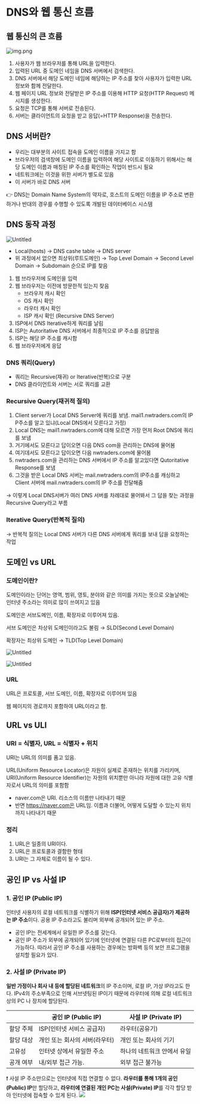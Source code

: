 # DNS와 웹 통신 흐름

## 웹 통신의 큰 흐름

![img.png](https://melodic-droplet-c1f.notion.site/image/https%3A%2F%2Fprod-files-secure.s3.us-west-2.amazonaws.com%2F3c793912-0294-456e-ba59-f7da91aea06d%2F5f177aed-bb23-4647-8f40-c3634c45b01c%2Fimg.png?table=block&id=bc1cefb7-7cb9-4ef5-a920-83d437ca2e03&spaceId=3c793912-0294-456e-ba59-f7da91aea06d&width=770&userId=&cache=v2)

1. 사용자가 웹 브라우저를 통해 URL을 입력한다.
2. 입력된 URL 중 도메인 네임을 DNS 서버에서 검색한다.
3. DNS 서버에서 해당 도메인 네임에 해당하는 IP 주소를 찾아 사용자가 입력한 URL 정보와 함께 전달한다.
4. 웹 페이지 URL 정보와 전달받은 IP 주소를 이용해 HTTP 요청(HTTP Request) 메시지를 생성한다.
5. 요청은 TCP를 통해 서버로 전송된다.
6. 서버는 클라이언트의 요청을 받고 응답(=HTTP Response)을 전송한다.

## DNS 서버란?

- 우리는 대부분의 사이트 접속을 도메인 이름을 가지고 함
- 브라우저의 검색창에 도메인 이름을 입력하여 해당 사이트로 이동하기 위해서는 해당 도메인 이름과 매칭된 IP 주소를 확인하는 작업이 반드시 필요
- 네트워크에는 이것을 위한 서버가 별도로 있음
- 이 서버가 바로 DNS 서버

<aside>
👉 DNS는 Domain Name System의 약자로, 호스트의 도메인 이름을 IP 주소로 변환하거나 반대의 경우를 수행할 수 있도록 개발된 데이터베이스 시스템

</aside>

## DNS 동작 과정

![Untitled](https://melodic-droplet-c1f.notion.site/image/https%3A%2F%2Fprod-files-secure.s3.us-west-2.amazonaws.com%2F3c793912-0294-456e-ba59-f7da91aea06d%2F097828df-de46-4e2c-bacd-b74caa3bf5cc%2FUntitled.png?table=block&id=d67c4bdb-6154-477e-a161-43d8537704d1&spaceId=3c793912-0294-456e-ba59-f7da91aea06d&width=2000&userId=&cache=v2)

- Local(hosts) → DNS cashe table → DNS server
- 위 과정에서 없으면 최상위(루트도메인) → Top Level Domain → Second Level Domain → Subdomain 순으로 IP를 찾음

1. 웹 브라우저에 도메인을 입력
2. 웹 브라우저는 이전에 방문한적 있는지 찾음
    - 브라우저 캐시 확인
    - OS 캐시 확인
    - 라우터 캐시 확인
    - ISP 캐시 확인 (Recursive DNS Server)
3. ISP에서 DNS Iterative하게 쿼리를 날림
4. ISP는 Autoritative DNS 서버에서 최종적으로 IP 주소를 응답받음
5. ISP는 해당 IP 주소를 캐시함
6. 웹 브라우저에게 응답

### DNS 쿼리(Query)

- 쿼리는 Recursive(재귀) or Iterative(반복)으로 구분
- DNS 클라이언트와 서버는 서로 쿼리를 교환

### Recursive Query(재귀적 질의)

1. Client server가 Local DNS Server에 쿼리를 보냄. mail1.nwtraders.com의 IP P주소를 알고 있냐(Local DNS에서 모른다고 가정)
2. Local DNS는  mail1.nwtraders.com에 대해 모르면 가장 먼저 Root DNS에 쿼리를 보냄
3. 거기에서도 모른다고 답이오면 다음 DNS com을 관리하는 DNS에 물어봄
4. 여기데서도 모른다고 답이오면 다음 nwtraders.com에 물어봄
5. nwtraders.com을 관리하는 DNS 서버에서 IP 주소를 알고있다면 Qutoritative Response를 보냄
6. 그것을 받은 Local DNS 서버는 mail.nwtraders.com의 IP주소를 캐싱하고 Client 서버에 mail.nwtraders.com의 IP 주소를 전달해줌

→ 이렇게 Local DNS서버가 여러 DNS 서버를 차례대로 물어봐서 그 답을 찾는 과정을 Recursive Query라고 부름

### Iterative Query(반복적 질의)

→ 반복적 질의는 Local DNS 서버가 다른 DNS 서버에게 쿼리를 보내 답을 요청하는 작업

## 도메인 vs URL

### 도메인이란?

도메인이라는 단어는 영역, 범위, 영토, 분야와 같은 의미를 가지는 뜻으로 오늘날에는 인터넷 주소라는 의미로 많이 쓰여지고 있음

도메인은 서브도메인, 이름, 확장자로 이루어져 있음.

서브 도메인은 차상위 도메인이라고도 불림 → SLD(Second Level Domain)

확장자는 최상위 도메인 → TLD(Top Level Domain)

![Untitled](https://melodic-droplet-c1f.notion.site/image/https%3A%2F%2Fprod-files-secure.s3.us-west-2.amazonaws.com%2F3c793912-0294-456e-ba59-f7da91aea06d%2F01dc6c2c-bf19-4048-8549-4ab0b77560d1%2FUntitled.png?table=block&id=cb8111de-fd7d-4e44-ae4b-4a57dc5f0f6a&spaceId=3c793912-0294-456e-ba59-f7da91aea06d&width=670&userId=&cache=v2)

![Untitled](https://melodic-droplet-c1f.notion.site/image/https%3A%2F%2Fprod-files-secure.s3.us-west-2.amazonaws.com%2F3c793912-0294-456e-ba59-f7da91aea06d%2F72b14edf-2920-4d9d-bb31-3224b0d48fa6%2FUntitled.png?table=block&id=63b86e55-62e6-4892-9ccd-fc4e18d2a37d&spaceId=3c793912-0294-456e-ba59-f7da91aea06d&width=670&userId=&cache=v2)

### URL

URL은 프로토콜, 서브 도메인, 이름, 확장자로 이루어져 있음

웹 페이지의 경로까지 포함하여 URL이라고 함.

## URL vs ULI

### URI = 식별자, URL = 식별자 + 위치

URI는 URL의 의미를 품고 있음.

URL(Uniform Resource Locator)은 자원이 실제로 존재하는 위치를 가리키며, URI(Uniform Resource Identifier)는 자원의 위치뿐만 아니라 자원에 대한 고유 식별자로서 URL의 의미를 포함함

- naver.com은 URI. 리소스의 이름만 나타내기 때문
- 반면 https://naver.com은 URL임. 이름과 더불어, 어떻게 도달할 수 있는지 위치까지 나타내기 때문

### 정리

1. URL은 일종의 URI이다.
2. URL은 프로토콜과 결함한 형태
3. URI는 그 자체로 이름이 될 수 있다.

## 공인 IP vs 사설 IP

### 1. 공인 IP (Public IP)

인터넷 사용자의 로컬 네트워크를 식별하기 위해 **ISP(인터넷 서비스 공급자)가 제공하는 IP 주소**이다. 공용 IP 주소라고도 불리며 외부에 공개되어 있는 IP 주소.

- 공인 IP는 전세계에서 유일한 IP 주소를 갖는다.
- 공인 IP 주소가 외부에 공개되어 있기에 인터넷에 연결된 다른 PC로부터의 접근이 가능하다. 따라서 공인 IP 주소를 사용하는 경우에는 방화벽 등의 보안 프로그램을 설치할 필요가 있다.

### 2. 사설 IP (Private IP)

**일반 가정이나 회사 내 등에 할당된 네트워크**의 IP 주소이며, 로컬 IP, 가상 IP라고도 한다. IPv4의 주소부족으로 인해 서브넷팅된 IP이기 때문에 라우터에 의해 로컬 네트워크상의 PC 나 장치에 할당된다.

|  | 공인 IP (Public IP) | 사설 IP (Private IP) |
| --- | --- | --- |
| 할당 주체 | ISP(인터넷 서비스 공급자) | 라우터(공유기) |
| 할당 대상 | 개인 또는 회사의 서버(라우터) | 개인 또는 회사의 기기 |
| 고유성 | 인터넷 상에서 유일한 주소 | 하나의 네트워크 안에서 유일 |
| 공개 여부 | 내/외부 접근 가능. | 외부 접근 불가능 |

❗ 사설 IP 주소만으로는 인터넷에 직접 연결할 수 없다. **라우터를 통해 1개의 공인(Public) IP**만 할당하고, **라우터에 연결된 개인 PC는 사설(Private) IP**를 각각 할당 받아 인터넷에 접속할 수 있게 된다.
![](https://melodic-droplet-c1f.notion.site/image/https%3A%2F%2Fprod-files-secure.s3.us-west-2.amazonaws.com%2F3c793912-0294-456e-ba59-f7da91aea06d%2Fc76fb535-8446-4e6e-9248-3d3516077b6b%2FUntitled.png?table=block&id=f7b0fb58-dda3-49bf-bc69-5a1a180b9e1b&spaceId=3c793912-0294-456e-ba59-f7da91aea06d&width=770&userId=&cache=v2)